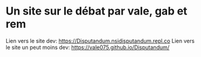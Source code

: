 # Un site sur le débat par vale, gab et rem
Lien vers le site dev: https://Disputandum.nsidisputandum.repl.co
Lien vers le site un peut moins dev: https://vale075.github.io/Disputandum/